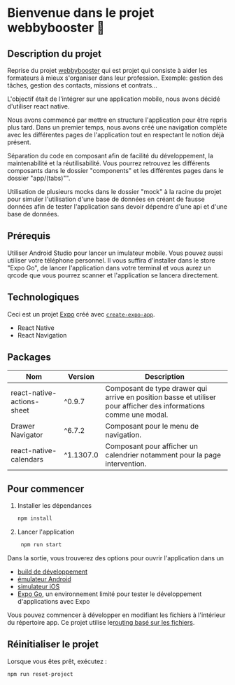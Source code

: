 # Bienvenue dans le projet webbybooster 👋

## Description du projet

Reprise du projet [webbybooster](https://webbybooster.notion.site/Mon-activit-de-formation-f27b34de819549d0b35b19c3799284be) qui est projet qui consiste à aider les formateurs à mieux s'organiser dans leur profession. Exemple: gestion des tâches, gestion des contacts, missions et contrats...

L'objectif était de l'intégrer sur une application mobile, nous avons décidé d'utiliser react native.

Nous avons commencé par mettre en structure l'application pour être repris plus tard.
Dans un premier temps, nous avons créé une navigation complète avec les différentes pages de l'application tout en respectant le notion déjà présent.

Séparation du code en composant afin de facilité du développement, la maintenabilité et la réutilisabilité. Vous pourrez retrouvez les différents composants dans le dossier "components" et les différentes pages dans le dossier "app/(tabs)"".

Utilisation de plusieurs mocks dans le dossier "mock" à la racine du projet pour simuler l'utilisation d'une base de données en créant de fausse données afin de tester l'application sans devoir dépendre d'une api et d'une base de données.

## Prérequis

Utiliser Android Studio pour lancer un imulateur mobile.
Vous pouvez aussi utiliser votre téléphone personnel. Il vous suffira d'installer dans le store "Expo Go", de lancer l'application dans votre terminal et vous aurez un qrcode que vous pourrez scanner et l'application se lancera directement.

## Technologiques

Ceci est un projet [Expo](https://expo.dev) créé avec [`create-expo-app`](https://www.npmjs.com/package/create-expo-app).

- React Native
- React Navigation

## Packages

| Nom                        | Version   | Description                                                                                                         |
|----------------------------|-----------|---------------------------------------------------------------------------------------------------------------------|
| react-native-actions-sheet | ^0.9.7    | Composant de type drawer qui arrive en position  basse et utiliser pour afficher des informations  comme une modal. |
| Drawer Navigator           | ^6.7.2    | Composant pour le menu de navigation.                                                                               |
| react-native-calendars     | ^1.1307.0 | Composant pour afficher un calendrier notamment pour la page intervention.                                          |

## Pour commencer

1. Installer les dépendances

   ```bash
   npm install
   ```

2. Lancer l'application

   ```bash
    npm run start
   ```

Dans la sortie, vous trouverez des options pour ouvrir l'application dans un

- [build de développement](https://docs.expo.dev/develop/development-builds/introduction/)
- [émulateur Android](https://docs.expo.dev/workflow/android-studio-emulator/)
- [simulateur iOS](https://docs.expo.dev/workflow/ios-simulator/)
- [Expo Go](https://expo.dev/go), un environnement limité pour tester le développement d'applications avec Expo

Vous pouvez commencer à développer en modifiant les fichiers à l'intérieur du répertoire app. 
Ce projet utilise le[routing basé sur les fichiers](https://docs.expo.dev/router/introduction).

## Réinitialiser le projet

Lorsque vous êtes prêt, exécutez :

```bash
npm run reset-project
```
